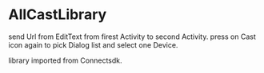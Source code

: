 # AllCastLibrary
send Url from EditText from firest Activity to second Activity.
press on Cast icon again to pick Dialog list and select one Device.

library imported from Connectsdk.
